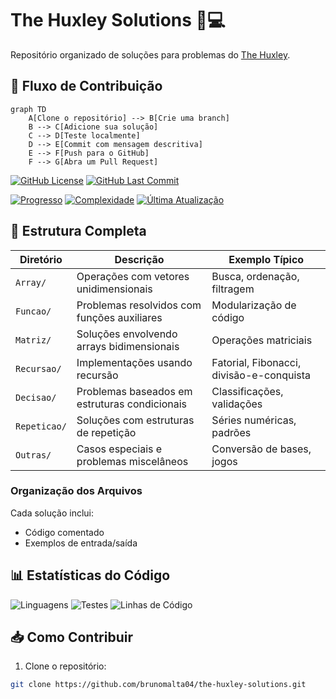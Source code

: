 # The Huxley Solutions 🧠💻

Repositório organizado de soluções para problemas do [The Huxley](https://www.thehuxley.com/).

## 🔄 Fluxo de Contribuição

```mermaid
graph TD
    A[Clone o repositório] --> B[Crie uma branch]
    B --> C[Adicione sua solução]
    C --> D[Teste localmente]
    D --> E[Commit com mensagem descritiva]
    E --> F[Push para o GitHub]
    F --> G[Abra um Pull Request]
```
[![GitHub License](https://img.shields.io/github/license/brunomalta04/the-huxley-solutions?style=flat-square)](LICENSE)
[![GitHub Last Commit](https://img.shields.io/github/last-commit/brunomalta04/the-huxley-solutions?style=flat-square)](https://github.com/brunomalta04/the-huxley-solutions/commits/main)

[![Progresso](https://img.shields.io/badge/Questões_Resolvidas-38/50-blueviolet)](https://github.com/brunomalta04/the-huxley-solutions)
[![Complexidade](https://img.shields.io/badge/Dificuldade-Média-important)](https://github.com/brunomalta04/the-huxley-solutions)
[![Última Atualização](https://img.shields.io/github/last-commit/brunomalta04/the-huxley-solutions?color=success)](https://github.com/brunomalta04/the-huxley-solutions/commits)

## 📂 Estrutura Completa

| Diretório       | Descrição                                                                 | Exemplo Típico                  |
|-----------------|---------------------------------------------------------------------------|----------------------------------|
| `Array/`        | Operações com vetores unidimensionais                                    | Busca, ordenação, filtragem     |
| `Funcao/`       | Problemas resolvidos com funções auxiliares                              | Modularização de código         |
| `Matriz/`       | Soluções envolvendo arrays bidimensionais                                | Operações matriciais            |
| `Recursao/`     | Implementações usando recursão                                           | Fatorial, Fibonacci, divisão-e-conquista |
| `Decisao/`      | Problemas baseados em estruturas condicionais                            | Classificações, validações      |
| `Repeticao/`    | Soluções com estruturas de repetição                                     | Séries numéricas, padrões       |
| `Outras/`       | Casos especiais e problemas miscelâneos                                  | Conversão de bases, jogos       |


### Organização dos Arquivos
Cada solução inclui:
- Código comentado
- Exemplos de entrada/saída

## 📊 Estatísticas do Código
![Linguagens](https://img.shields.io/badge/C-92%25-blue)
![Testes](https://img.shields.io/badge/Testes-78%25_passando-green)
![Linhas de Código](https://img.shields.io/badge/Linhas-1.2k_~-yellow)

## 📥 Como Contribuir
1. Clone o repositório:
```bash
git clone https://github.com/brunomalta04/the-huxley-solutions.git